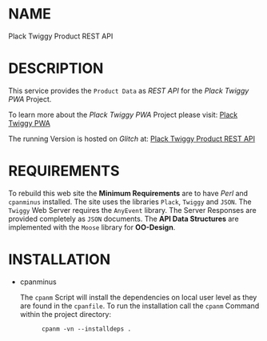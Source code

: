 # NAME

Plack Twiggy Product REST API

# DESCRIPTION

This service provides the `Product Data` as _REST API_ for the _Plack Twiggy PWA_ Project.

To learn more about the _Plack Twiggy PWA_ Project please visit:
[Plack Twiggy PWA](https://github.com/bodo-hugo-barwich/plack-pwa-web)

The running Version is hosted on _Glitch_ at:
[Plack Twiggy Product REST API](https://plack-pwa-api.glitch.me/)

# REQUIREMENTS

To rebuild this web site the **Minimum Requirements** are to have _Perl_ and `cpanminus` installed.
The site uses the libraries `Plack`, `Twiggy` and `JSON`.
The `Twiggy` Web Server requires the `AnyEvent` library.
The Server Responses are provided completely as `JSON` documents.
The **API Data Structures** are implemented with the `Moose` library for **OO-Design**.

# INSTALLATION

- cpanminus

    The `cpanm` Script will install the dependencies on local user level as they are found in the `cpanfile`.
    To run the installation call the `cpanm` Command within the project directory:

            cpanm -vn --installdeps .
